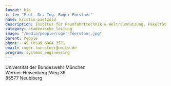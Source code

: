 ```yaml
---
layout: bio
title: "Prof. Dr.-Ing. Roger Förstner"
name: kristin-paetzold
description: Institut für Raumfahrttechnik & Weltraumnutzung, Fakultät für Luft- & Raumfahrttechnik 
category: akademische_leitung
image: "/media/people/roger-foerstner.jpg"
parent: People
phone: +49 (0)89 6004 3571
email: roger.foerstner@unibw.de
program: systems_engineering
---
```


Universität der Bundeswehr München<br>
Werner-Heisenberg-Weg 39<br>
85577 Neubiberg<br>
